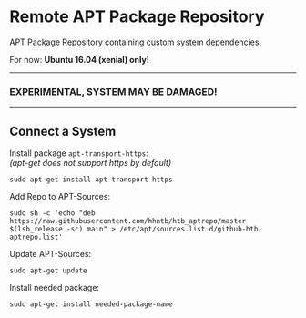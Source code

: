 # Remote APT Package Repository

APT Package Repository containing custom system dependencies.

For now: **Ubuntu 16.04 (xenial) only!**

---
### EXPERIMENTAL, SYSTEM MAY BE DAMAGED!
---



## Connect a System

Install package ``apt-transport-https``:  
*(apt-get does not support https by default)*

```
sudo apt-get install apt-transport-https
```

Add Repo to APT-Sources:

```
sudo sh -c 'echo "deb https://raw.githubusercontent.com/hhntb/htb_aptrepo/master $(lsb_release -sc) main" > /etc/apt/sources.list.d/github-htb-aptrepo.list'
```

Update APT-Sources:

```
sudo apt-get update
```

Install needed package:

```
sudo apt-get install needed-package-name
```
